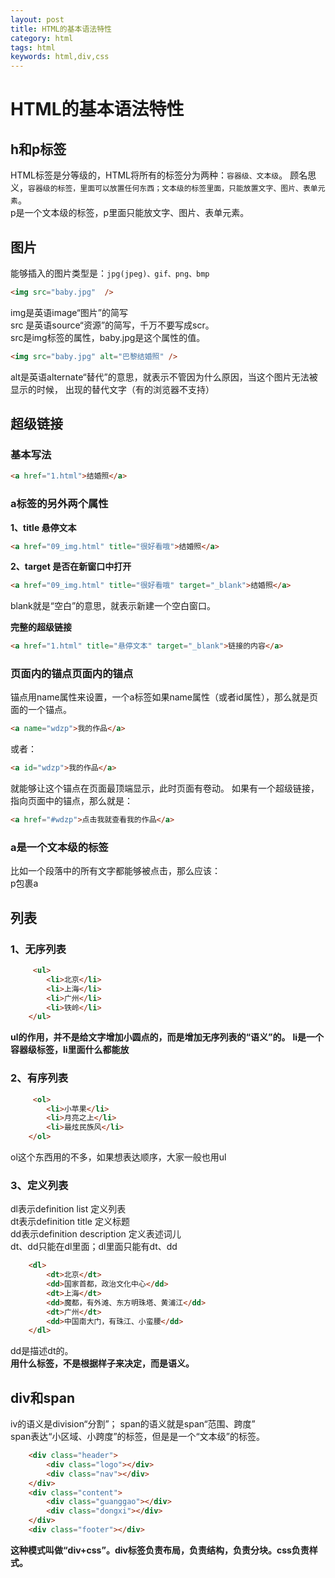 ```yaml
---
layout: post
title: HTML的基本语法特性
category: html
tags: html
keywords: html,div,css
---    
```

# HTML的基本语法特性  
## h和p标签  
HTML标签是分等级的，HTML将所有的标签分为两种：`容器级、文本级`。
顾名思义，`容器级的标签，里面可以放置任何东西；文本级的标签里面，只能放置文字、图片、表单元素`。  
p是一个文本级的标签，p里面只能放文字、图片、表单元素。
## 图片  
能够插入的图片类型是：`jpg(jpeg)、gif、png、bmp`  
```html
<img src="baby.jpg"  />
```
img是英语image“图片”的简写  
src 是英语source“资源”的简写，千万不要写成scr。  
src是img标签的属性，baby.jpg是这个属性的值。  
```html
<img src="baby.jpg" alt="巴黎结婚照" />  
```  
alt是英语alternate“替代”的意思，就表示不管因为什么原因，当这个图片无法被显示的时候，
出现的替代文字（有的浏览器不支持）  
## 超级链接   
### 基本写法
```html
<a href="1.html">结婚照</a>
```  
### a标签的另外两个属性  

**1、title 悬停文本**
```html
<a href="09_img.html" title="很好看哦">结婚照</a>
```  
**2、target 是否在新窗口中打开**
```html
<a href="09_img.html" title="很好看哦" target="_blank">结婚照</a>
```  
blank就是“空白”的意思，就表示新建一个空白窗口。 
 
**完整的超级链接**
```html
<a href="1.html" title="悬停文本" target="_blank">链接的内容</a>  
```  
### 页面内的锚点页面内的锚点  
锚点用name属性来设置，一个a标签如果name属性（或者id属性），那么就是页面的一个锚点。
```html
<a name="wdzp">我的作品</a>
```
或者：
```html
<a id="wdzp">我的作品</a>
```
就能够让这个锚点在页面最顶端显示，此时页面有卷动。
如果有一个超级链接，指向页面中的锚点，那么就是：  
```html
<a href="#wdzp">点击我就查看我的作品</a>
```
### a是一个文本级的标签  
比如一个段落中的所有文字都能够被点击，那么应该：  
p包裹a  

## 列表  
### 1、无序列表
```html
     <ul>
		<li>北京</li>
		<li>上海</li>
		<li>广州</li>
		<li>铁岭</li>
	</ul>
```  
**ul的作用，并不是给文字增加小圆点的，而是增加无序列表的“语义”的。**
**li是一个容器级标签，li里面什么都能放**

### 2、有序列表
```html
     <ol>
		<li>小苹果</li>
		<li>月亮之上</li>
		<li>最炫民族风</li>
	</ol>

```
ol这个东西用的不多，如果想表达顺序，大家一般也用ul  
### 3、定义列表
dl表示definition list 定义列表  
dt表示definition title	定义标题  
dd表示definition description 定义表述词儿  
dt、dd只能在dl里面；dl里面只能有dt、dd  
```html
    <dl> 
		<dt>北京</dt>
		<dd>国家首都，政治文化中心</dd>
		<dt>上海</dt>
		<dd>魔都，有外滩、东方明珠塔、黄浦江</dd>
		<dt>广州</dt>
		<dd>中国南大门，有珠江、小蛮腰</dd>
	</dl>
```
dd是描述dt的。  
**用什么标签，不是根据样子来决定，而是语义。**
## div和span  
iv的语义是division“分割”； span的语义就是span“范围、跨度”  
span表达“小区域、小跨度”的标签，但是是一个“文本级”的标签。
```html
    <div class="header">
		<div class="logo"></div>
		<div class="nav"></div>
	</div>
	<div class="content">
		<div class="guanggao"></div>
		<div class="dongxi"></div>
	</div>
	<div class="footer"></div>
```
**这种模式叫做“div+css”。div标签负责布局，负责结构，负责分块。css负责样式。** 
